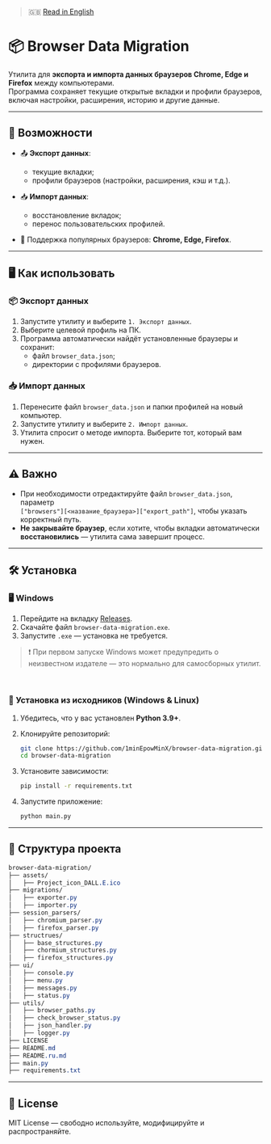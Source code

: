> 🇬🇧 [Read in English](./README.md)

# 📦 Browser Data Migration

Утилита для **экспорта и импорта данных браузеров Chrome, Edge и Firefox** между компьютерами.  
Программа сохраняет текущие открытые вкладки и профили браузеров, включая настройки, расширения, историю и другие данные.

---

## 🚀 Возможности

- 📤 **Экспорт данных**:
  - текущие вкладки;
  - профили браузеров (настройки, расширения, кэш и т.д.).

- 📥 **Импорт данных**:
  - восстановление вкладок;
  - перенос пользовательских профилей.

- 📁 Поддержка популярных браузеров: **Chrome, Edge, Firefox**.

---

## 🖥️ Как использовать

### 📦 Экспорт данных
1. Запустите утилиту и выберите `1. Экспорт данных`.
2. Выберите целевой профиль на ПК.
3. Программа автоматически найдёт установленные браузеры и сохранит:
   - файл `browser_data.json`;
   - директории с профилями браузеров.

### 📥 Импорт данных
1. Перенесите файл `browser_data.json` и папки профилей на новый компьютер.
2. Запустите утилиту и выберите `2. Импорт данных`.
3. Утилита спросит о методе импорта. Выберите тот, который вам нужен.

---

## ⚠️ Важно
- При необходимости отредактируйте файл `browser_data.json`, параметр  
  `["browsers"][<название_браузера>]["export_path"]`, чтобы указать корректный путь.
- **Не закрывайте браузер**, если хотите, чтобы вкладки автоматически **восстановились** — утилита сама завершит процесс.

---

## 🛠️ Установка

### 🖥️ Windows
1. Перейдите на вкладку [Releases](https://github.com/1minEpowMinX/browser_data_migration/releases).
2. Скачайте файл `browser-data-migration.exe`.
3. Запустите `.exe` — установка не требуется.

> ❗ При первом запуске Windows может предупредить о неизвестном издателе — это нормально для самосборных утилит.  

<br>

### 🐍 Установка из исходников (Windows & Linux)
1. Убедитесь, что у вас установлен **Python 3.9+**.
2. Клонируйте репозиторий:

   ```bash
   git clone https://github.com/1minEpowMinX/browser-data-migration.git
   cd browser-data-migration
   ```
   
3. Установите зависимости:

   ```bash
   pip install -r requirements.txt
   ```

4. Запустите приложение:

   ```bash
   python main.py
   ```

---

## 📁 Структура проекта
```css
browser-data-migration/
├── assets/
│   ├── Project_icon_DALL.E.ico
├── migrations/
│   ├── exporter.py
│   ├── importer.py
├── session_parsers/
│   ├── chromium_parser.py
│   ├── firefox_parser.py
├── structrues/
│   ├── base_structures.py
│   ├── chormium_structures.py
│   ├── firefox_structures.py
├── ui/
│   ├── console.py
│   ├── menu.py
│   ├── messages.py
│   ├── status.py
├── utils/
│   ├── browser_paths.py
│   ├── check_browser_status.py
│   ├── json_handler.py
│   ├── logger.py
├── LICENSE
├── README.md
├── README.ru.md
├── main.py
├── requirements.txt
```

---

## 📄 License
MIT License — свободно используйте, модифицируйте и распространяйте.
